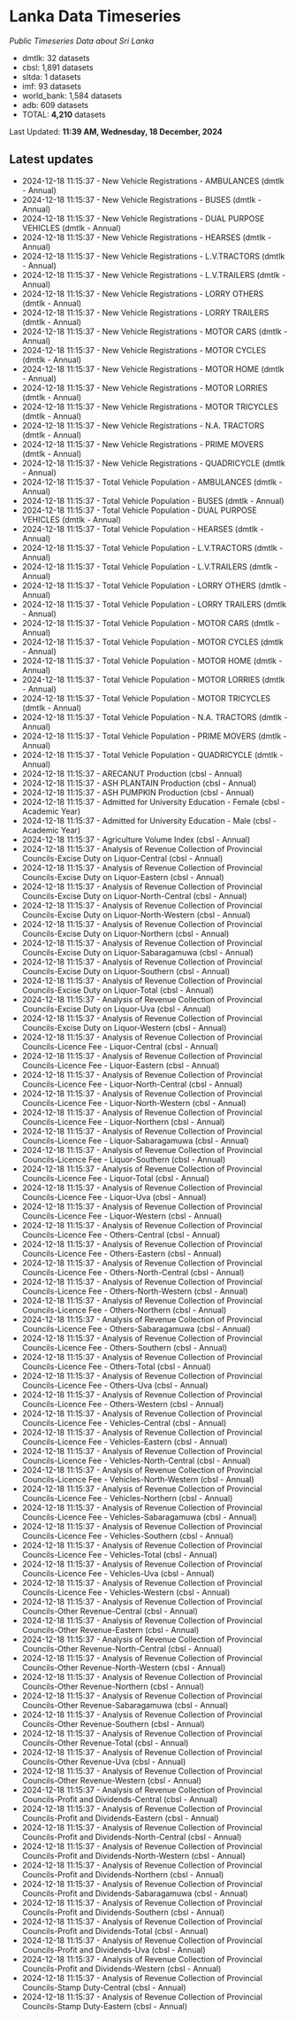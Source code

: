 # Lanka Data Timeseries
*Public Timeseries Data about Sri Lanka*

* dmtlk: 32 datasets
* cbsl: 1,891 datasets
* sltda: 1 datasets
* imf: 93 datasets
* world_bank: 1,584 datasets
* adb: 609 datasets
* TOTAL: **4,210** datasets

Last Updated: **11:39 AM, Wednesday, 18 December, 2024**

## Latest updates

* 2024-12-18 11:15:37 - New Vehicle Registrations - AMBULANCES (dmtlk - Annual)
* 2024-12-18 11:15:37 - New Vehicle Registrations - BUSES (dmtlk - Annual)
* 2024-12-18 11:15:37 - New Vehicle Registrations - DUAL PURPOSE VEHICLES (dmtlk - Annual)
* 2024-12-18 11:15:37 - New Vehicle Registrations - HEARSES (dmtlk - Annual)
* 2024-12-18 11:15:37 - New Vehicle Registrations - L.V.TRACTORS (dmtlk - Annual)
* 2024-12-18 11:15:37 - New Vehicle Registrations - L.V.TRAILERS (dmtlk - Annual)
* 2024-12-18 11:15:37 - New Vehicle Registrations - LORRY OTHERS (dmtlk - Annual)
* 2024-12-18 11:15:37 - New Vehicle Registrations - LORRY TRAILERS (dmtlk - Annual)
* 2024-12-18 11:15:37 - New Vehicle Registrations - MOTOR CARS (dmtlk - Annual)
* 2024-12-18 11:15:37 - New Vehicle Registrations - MOTOR CYCLES (dmtlk - Annual)
* 2024-12-18 11:15:37 - New Vehicle Registrations - MOTOR HOME (dmtlk - Annual)
* 2024-12-18 11:15:37 - New Vehicle Registrations - MOTOR LORRIES (dmtlk - Annual)
* 2024-12-18 11:15:37 - New Vehicle Registrations - MOTOR TRICYCLES (dmtlk - Annual)
* 2024-12-18 11:15:37 - New Vehicle Registrations - N.A. TRACTORS (dmtlk - Annual)
* 2024-12-18 11:15:37 - New Vehicle Registrations - PRIME MOVERS (dmtlk - Annual)
* 2024-12-18 11:15:37 - New Vehicle Registrations - QUADRICYCLE (dmtlk - Annual)
* 2024-12-18 11:15:37 - Total Vehicle Population - AMBULANCES (dmtlk - Annual)
* 2024-12-18 11:15:37 - Total Vehicle Population - BUSES (dmtlk - Annual)
* 2024-12-18 11:15:37 - Total Vehicle Population - DUAL PURPOSE VEHICLES (dmtlk - Annual)
* 2024-12-18 11:15:37 - Total Vehicle Population - HEARSES (dmtlk - Annual)
* 2024-12-18 11:15:37 - Total Vehicle Population - L.V.TRACTORS (dmtlk - Annual)
* 2024-12-18 11:15:37 - Total Vehicle Population - L.V.TRAILERS (dmtlk - Annual)
* 2024-12-18 11:15:37 - Total Vehicle Population - LORRY OTHERS (dmtlk - Annual)
* 2024-12-18 11:15:37 - Total Vehicle Population - LORRY TRAILERS (dmtlk - Annual)
* 2024-12-18 11:15:37 - Total Vehicle Population - MOTOR CARS (dmtlk - Annual)
* 2024-12-18 11:15:37 - Total Vehicle Population - MOTOR CYCLES (dmtlk - Annual)
* 2024-12-18 11:15:37 - Total Vehicle Population - MOTOR HOME (dmtlk - Annual)
* 2024-12-18 11:15:37 - Total Vehicle Population - MOTOR LORRIES (dmtlk - Annual)
* 2024-12-18 11:15:37 - Total Vehicle Population - MOTOR TRICYCLES (dmtlk - Annual)
* 2024-12-18 11:15:37 - Total Vehicle Population - N.A. TRACTORS (dmtlk - Annual)
* 2024-12-18 11:15:37 - Total Vehicle Population - PRIME MOVERS (dmtlk - Annual)
* 2024-12-18 11:15:37 - Total Vehicle Population - QUADRICYCLE (dmtlk - Annual)
* 2024-12-18 11:15:37 - ARECANUT Production (cbsl - Annual)
* 2024-12-18 11:15:37 - ASH PLANTAIN Production (cbsl - Annual)
* 2024-12-18 11:15:37 - ASH PUMPKIN Production (cbsl - Annual)
* 2024-12-18 11:15:37 - Admitted for University Education - Female (cbsl - Academic Year)
* 2024-12-18 11:15:37 - Admitted for University Education - Male (cbsl - Academic Year)
* 2024-12-18 11:15:37 - Agriculture Volume Index (cbsl - Annual)
* 2024-12-18 11:15:37 - Analysis of Revenue Collection of Provincial Councils-Excise Duty on Liquor-Central (cbsl - Annual)
* 2024-12-18 11:15:37 - Analysis of Revenue Collection of Provincial Councils-Excise Duty on Liquor-Eastern (cbsl - Annual)
* 2024-12-18 11:15:37 - Analysis of Revenue Collection of Provincial Councils-Excise Duty on Liquor-North-Central (cbsl - Annual)
* 2024-12-18 11:15:37 - Analysis of Revenue Collection of Provincial Councils-Excise Duty on Liquor-North-Western (cbsl - Annual)
* 2024-12-18 11:15:37 - Analysis of Revenue Collection of Provincial Councils-Excise Duty on Liquor-Northern (cbsl - Annual)
* 2024-12-18 11:15:37 - Analysis of Revenue Collection of Provincial Councils-Excise Duty on Liquor-Sabaragamuwa (cbsl - Annual)
* 2024-12-18 11:15:37 - Analysis of Revenue Collection of Provincial Councils-Excise Duty on Liquor-Southern (cbsl - Annual)
* 2024-12-18 11:15:37 - Analysis of Revenue Collection of Provincial Councils-Excise Duty on Liquor-Total (cbsl - Annual)
* 2024-12-18 11:15:37 - Analysis of Revenue Collection of Provincial Councils-Excise Duty on Liquor-Uva (cbsl - Annual)
* 2024-12-18 11:15:37 - Analysis of Revenue Collection of Provincial Councils-Excise Duty on Liquor-Western (cbsl - Annual)
* 2024-12-18 11:15:37 - Analysis of Revenue Collection of Provincial Councils-Licence Fee - Liquor-Central (cbsl - Annual)
* 2024-12-18 11:15:37 - Analysis of Revenue Collection of Provincial Councils-Licence Fee - Liquor-Eastern (cbsl - Annual)
* 2024-12-18 11:15:37 - Analysis of Revenue Collection of Provincial Councils-Licence Fee - Liquor-North-Central (cbsl - Annual)
* 2024-12-18 11:15:37 - Analysis of Revenue Collection of Provincial Councils-Licence Fee - Liquor-North-Western (cbsl - Annual)
* 2024-12-18 11:15:37 - Analysis of Revenue Collection of Provincial Councils-Licence Fee - Liquor-Northern (cbsl - Annual)
* 2024-12-18 11:15:37 - Analysis of Revenue Collection of Provincial Councils-Licence Fee - Liquor-Sabaragamuwa (cbsl - Annual)
* 2024-12-18 11:15:37 - Analysis of Revenue Collection of Provincial Councils-Licence Fee - Liquor-Southern (cbsl - Annual)
* 2024-12-18 11:15:37 - Analysis of Revenue Collection of Provincial Councils-Licence Fee - Liquor-Total (cbsl - Annual)
* 2024-12-18 11:15:37 - Analysis of Revenue Collection of Provincial Councils-Licence Fee - Liquor-Uva (cbsl - Annual)
* 2024-12-18 11:15:37 - Analysis of Revenue Collection of Provincial Councils-Licence Fee - Liquor-Western (cbsl - Annual)
* 2024-12-18 11:15:37 - Analysis of Revenue Collection of Provincial Councils-Licence Fee - Others-Central (cbsl - Annual)
* 2024-12-18 11:15:37 - Analysis of Revenue Collection of Provincial Councils-Licence Fee - Others-Eastern (cbsl - Annual)
* 2024-12-18 11:15:37 - Analysis of Revenue Collection of Provincial Councils-Licence Fee - Others-North-Central (cbsl - Annual)
* 2024-12-18 11:15:37 - Analysis of Revenue Collection of Provincial Councils-Licence Fee - Others-North-Western (cbsl - Annual)
* 2024-12-18 11:15:37 - Analysis of Revenue Collection of Provincial Councils-Licence Fee - Others-Northern (cbsl - Annual)
* 2024-12-18 11:15:37 - Analysis of Revenue Collection of Provincial Councils-Licence Fee - Others-Sabaragamuwa (cbsl - Annual)
* 2024-12-18 11:15:37 - Analysis of Revenue Collection of Provincial Councils-Licence Fee - Others-Southern (cbsl - Annual)
* 2024-12-18 11:15:37 - Analysis of Revenue Collection of Provincial Councils-Licence Fee - Others-Total (cbsl - Annual)
* 2024-12-18 11:15:37 - Analysis of Revenue Collection of Provincial Councils-Licence Fee - Others-Uva (cbsl - Annual)
* 2024-12-18 11:15:37 - Analysis of Revenue Collection of Provincial Councils-Licence Fee - Others-Western (cbsl - Annual)
* 2024-12-18 11:15:37 - Analysis of Revenue Collection of Provincial Councils-Licence Fee - Vehicles-Central (cbsl - Annual)
* 2024-12-18 11:15:37 - Analysis of Revenue Collection of Provincial Councils-Licence Fee - Vehicles-Eastern (cbsl - Annual)
* 2024-12-18 11:15:37 - Analysis of Revenue Collection of Provincial Councils-Licence Fee - Vehicles-North-Central (cbsl - Annual)
* 2024-12-18 11:15:37 - Analysis of Revenue Collection of Provincial Councils-Licence Fee - Vehicles-North-Western (cbsl - Annual)
* 2024-12-18 11:15:37 - Analysis of Revenue Collection of Provincial Councils-Licence Fee - Vehicles-Northern (cbsl - Annual)
* 2024-12-18 11:15:37 - Analysis of Revenue Collection of Provincial Councils-Licence Fee - Vehicles-Sabaragamuwa (cbsl - Annual)
* 2024-12-18 11:15:37 - Analysis of Revenue Collection of Provincial Councils-Licence Fee - Vehicles-Southern (cbsl - Annual)
* 2024-12-18 11:15:37 - Analysis of Revenue Collection of Provincial Councils-Licence Fee - Vehicles-Total (cbsl - Annual)
* 2024-12-18 11:15:37 - Analysis of Revenue Collection of Provincial Councils-Licence Fee - Vehicles-Uva (cbsl - Annual)
* 2024-12-18 11:15:37 - Analysis of Revenue Collection of Provincial Councils-Licence Fee - Vehicles-Western (cbsl - Annual)
* 2024-12-18 11:15:37 - Analysis of Revenue Collection of Provincial Councils-Other Revenue-Central (cbsl - Annual)
* 2024-12-18 11:15:37 - Analysis of Revenue Collection of Provincial Councils-Other Revenue-Eastern (cbsl - Annual)
* 2024-12-18 11:15:37 - Analysis of Revenue Collection of Provincial Councils-Other Revenue-North-Central (cbsl - Annual)
* 2024-12-18 11:15:37 - Analysis of Revenue Collection of Provincial Councils-Other Revenue-North-Western (cbsl - Annual)
* 2024-12-18 11:15:37 - Analysis of Revenue Collection of Provincial Councils-Other Revenue-Northern (cbsl - Annual)
* 2024-12-18 11:15:37 - Analysis of Revenue Collection of Provincial Councils-Other Revenue-Sabaragamuwa (cbsl - Annual)
* 2024-12-18 11:15:37 - Analysis of Revenue Collection of Provincial Councils-Other Revenue-Southern (cbsl - Annual)
* 2024-12-18 11:15:37 - Analysis of Revenue Collection of Provincial Councils-Other Revenue-Total (cbsl - Annual)
* 2024-12-18 11:15:37 - Analysis of Revenue Collection of Provincial Councils-Other Revenue-Uva (cbsl - Annual)
* 2024-12-18 11:15:37 - Analysis of Revenue Collection of Provincial Councils-Other Revenue-Western (cbsl - Annual)
* 2024-12-18 11:15:37 - Analysis of Revenue Collection of Provincial Councils-Profit and Dividends-Central (cbsl - Annual)
* 2024-12-18 11:15:37 - Analysis of Revenue Collection of Provincial Councils-Profit and Dividends-Eastern (cbsl - Annual)
* 2024-12-18 11:15:37 - Analysis of Revenue Collection of Provincial Councils-Profit and Dividends-North-Central (cbsl - Annual)
* 2024-12-18 11:15:37 - Analysis of Revenue Collection of Provincial Councils-Profit and Dividends-North-Western (cbsl - Annual)
* 2024-12-18 11:15:37 - Analysis of Revenue Collection of Provincial Councils-Profit and Dividends-Northern (cbsl - Annual)
* 2024-12-18 11:15:37 - Analysis of Revenue Collection of Provincial Councils-Profit and Dividends-Sabaragamuwa (cbsl - Annual)
* 2024-12-18 11:15:37 - Analysis of Revenue Collection of Provincial Councils-Profit and Dividends-Southern (cbsl - Annual)
* 2024-12-18 11:15:37 - Analysis of Revenue Collection of Provincial Councils-Profit and Dividends-Total (cbsl - Annual)
* 2024-12-18 11:15:37 - Analysis of Revenue Collection of Provincial Councils-Profit and Dividends-Uva (cbsl - Annual)
* 2024-12-18 11:15:37 - Analysis of Revenue Collection of Provincial Councils-Profit and Dividends-Western (cbsl - Annual)
* 2024-12-18 11:15:37 - Analysis of Revenue Collection of Provincial Councils-Stamp Duty-Central (cbsl - Annual)
* 2024-12-18 11:15:37 - Analysis of Revenue Collection of Provincial Councils-Stamp Duty-Eastern (cbsl - Annual)
